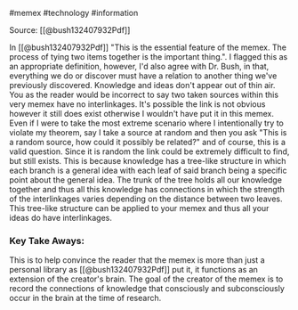 #memex #technology #information

Source: [[@bush132407932Pdf]]

In  [[@bush132407932Pdf]] "This is the essential fea­ture of the memex. The process of tying two items together is the important thing.". I flagged this as an appropriate definition, however, I'd also agree with Dr. Bush, in that, everything we do or discover must have a relation to another thing we've previously discovered. Knowledge and ideas don't appear out of thin air. You as the reader would be incorrect to say two taken sources within this very memex have no interlinkages. It's possible the link is not obvious however it still does exist otherwise I wouldn't have put it in this memex. Even if I were to take the most extreme scenario where I intentionally try to violate my theorem, say I take a source at random and then you ask "This is a random source, how could it possibly be related?" and of course, this is a valid question. Since it is random the link could be extremely difficult to find, but still exists. This is because knowledge has a tree-like structure in which each branch is a general idea with each leaf of said branch being a specific point about the general idea. The trunk of the tree holds all our knowledge together and thus all this knowledge has connections in which the strength of the interlinkages varies depending on the distance between two leaves. This tree-like structure can be applied to your memex and thus all your ideas do have interlinkages.

### Key Take Aways:
This is to help convince the reader that the memex is more than just a personal library as [[@bush132407932Pdf]] put it, it functions as an extension of the creator's brain. The goal of the creator of the memex is to record the connections of knowledge that consciously and subconsciously occur in the brain at the time of research.